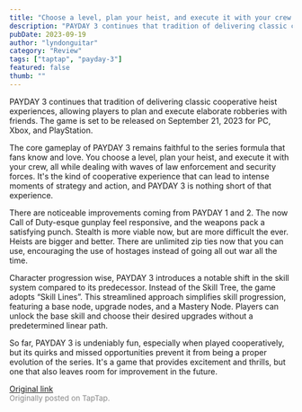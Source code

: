 ```yaml
---
title: "Choose a level, plan your heist, and execute it with your crew | First Impressions - PAYDAY 3"
description: "PAYDAY 3 continues that tradition of delivering classic cooperative heist experiences, allowing players to plan and execute elaborate robberies with friends.  The game is set to be released on September 21, 2023 for PC, Xbox, and PlayStation."
pubDate: 2023-09-19
author: "lyndonguitar"
category: "Review"
tags: ["taptap", "payday-3"]
featured: false
thumb: ""
---
```


PAYDAY 3 continues that tradition of delivering classic cooperative heist experiences, allowing players to plan and execute elaborate robberies with friends.  The game is set to be released on September 21, 2023 for PC, Xbox, and PlayStation.

The core gameplay of PAYDAY 3 remains faithful to the series formula that fans know and love. You choose a level, plan your heist, and execute it with your crew, all while dealing with waves of law enforcement and security forces. It's the kind of cooperative experience that can lead to intense moments of strategy and action, and PAYDAY 3 is nothing short of that experience.

There are noticeable improvements coming from PAYDAY 1 and 2. The now Call of Duty-esque gunplay feel responsive, and the weapons pack a satisfying punch. Stealth is more viable now, but are more difficult the ever. Heists are bigger and better. There are unlimited zip ties now that you can use, encouraging the use of hostages instead of going all out war all the time.

Character progression wise, PAYDAY 3 introduces a notable shift in the skill system compared to its predecessor. Instead of the Skill Tree, the game adopts “Skill Lines”. This streamlined approach simplifies skill progression, featuring a base node, upgrade nodes, and a Mastery Node. Players can unlock the base skill and choose their desired upgrades without a predetermined linear path.

So far, PAYDAY 3 is undeniably fun, especially when played cooperatively, but its quirks and missed opportunities prevent it from being a proper evolution of the series. It's a game that provides excitement and thrills, but one that also leaves room for improvement in the future.

[Original link](https://www.taptap.io/post/6316725)<br><span style="font-size: 0.95em; color: #888;">Originally posted on TapTap.</span>

